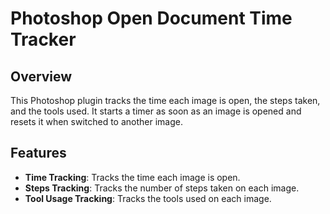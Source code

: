 # Photoshop Open Document Time Tracker

## Overview
This Photoshop plugin tracks the time each image is open, the steps taken, and the tools used. It starts a timer as soon as an image is opened and resets it when switched to another image.

## Features
- **Time Tracking**: Tracks the time each image is open.
- **Steps Tracking**: Tracks the number of steps taken on each image.
- **Tool Usage Tracking**: Tracks the tools used on each image.
